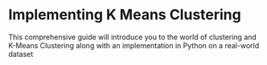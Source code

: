 # Implementing K Means Clustering
This comprehensive guide will introduce you to the world of clustering and K-Means Clustering along with an implementation in Python on a real-world dataset
